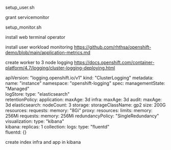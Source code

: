 setup_user.sh

grant servicemonitor

setup_monitor.sh

install web terminal operator

install user workload monitoring
https://github.com/rhthsa/openshift-demo/blob/main/application-metrics.md

create worker to 3 node
logging
https://docs.openshift.com/container-platform/4.7/logging/cluster-logging-deploying.html

apiVersion: "logging.openshift.io/v1"
kind: "ClusterLogging"
metadata:
  name: "instance" 
  namespace: "openshift-logging"
spec:
  managementState: "Managed"  
  logStore:
    type: "elasticsearch"  
    retentionPolicy: 
      application:
        maxAge: 3d
      infra:
        maxAge: 3d
      audit:
        maxAge: 3d
    elasticsearch:
      nodeCount: 3 
      storage:
        storageClassName: gp2
        size: 200G
      resources: 
        requests:
          memory: "8Gi"
      proxy: 
        resources:
          limits:
            memory: 256Mi
          requests:
             memory: 256Mi
      redundancyPolicy: "SingleRedundancy"
  visualization:
    type: "kibana"  
    kibana:
      replicas: 1
  collection:
    logs:
      type: "fluentd"  
      fluentd: {}

create index infra and app in kibana